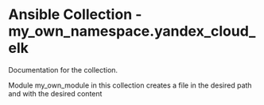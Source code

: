 # Ansible Collection - my_own_namespace.yandex_cloud_elk

Documentation for the collection.

Module my_own_module in this collection creates a file in the desired path and with the desired content

